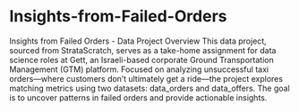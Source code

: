 # Insights-from-Failed-Orders
Insights from Failed Orders - Data Project Overview
This data project, sourced from StrataScratch, serves as a take-home assignment for data science roles at Gett, an Israeli-based corporate Ground Transportation Management (GTM) platform. Focused on analyzing unsuccessful taxi orders—where customers don’t ultimately get a ride—the project explores matching metrics using two datasets: data_orders and data_offers. The goal is to uncover patterns in failed orders and provide actionable insights.
